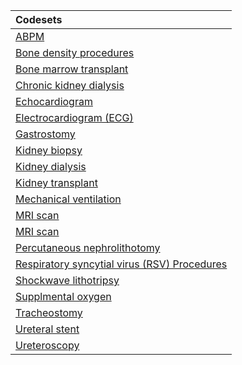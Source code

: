 |Codesets                                     |
|:--------------------------------------------|
|[ABPM](https://pedsnet.github.io/Variable-Dictionary/pages/procedures/px_abpm_md_page.html)|
|[Bone density procedures](https://pedsnet.github.io/Variable-Dictionary/pages/procedures/px_bone_density_md_page.html)|
|[Bone marrow transplant](https://pedsnet.github.io/Variable-Dictionary/pages/procedures/px_bmt_md_page.html)|
|[Chronic kidney dialysis](https://pedsnet.github.io/Variable-Dictionary/pages/procedures/px_chronic_dialysis_md_page.html)|
|[Echocardiogram](https://pedsnet.github.io/Variable-Dictionary/pages/procedures/px_echo_md_page.html)|
|[Electrocardiogram (ECG)](https://pedsnet.github.io/Variable-Dictionary/pages/procedures/px_ecg_md_page.html)|
|[Gastrostomy](https://pedsnet.github.io/Variable-Dictionary/pages/procedures/px_gastrostomy_md_page.html)|
|[Kidney biopsy](https://pedsnet.github.io/Variable-Dictionary/pages/procedures/px_kidney_biopsy_md_page.html)|
|[Kidney dialysis](https://pedsnet.github.io/Variable-Dictionary/pages/procedures/px_kidney_dialysis_md_page.html)|
|[Kidney transplant](https://pedsnet.github.io/Variable-Dictionary/pages/procedures/px_kidney_transplant_md_page.html)|
|[Mechanical ventilation](https://pedsnet.github.io/Variable-Dictionary/pages/procedures/px_mech_vent_md_page.html)|
|[MRI scan](https://pedsnet.github.io/Variable-Dictionary/pages/procedures/mri_procedures_md_page.html)|
|[MRI scan](https://pedsnet.github.io/Variable-Dictionary/pages/procedures/px_mri_md_page.html)|
|[Percutaneous nephrolithotomy](https://pedsnet.github.io/Variable-Dictionary/pages/procedures/px_pcnl_md_page.html)|
|[Respiratory syncytial virus (RSV) Procedures](https://pedsnet.github.io/Variable-Dictionary/pages/procedures/px_rsv_md_page.html)|
|[Shockwave lithotripsy](https://pedsnet.github.io/Variable-Dictionary/pages/procedures/px_swl_md_page.html)|
|[Supplmental oxygen](https://pedsnet.github.io/Variable-Dictionary/pages/procedures/px_ox_md_page.html)|
|[Tracheostomy](https://pedsnet.github.io/Variable-Dictionary/pages/procedures/tracheostomy_md_page.html)|
|[Ureteral stent](https://pedsnet.github.io/Variable-Dictionary/pages/procedures/px_ureteral_stent_md_page.html)|
|[Ureteroscopy](https://pedsnet.github.io/Variable-Dictionary/pages/procedures/px_urs_md_page.html)|
